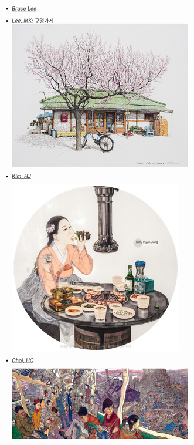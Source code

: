 * [_Bruce Lee_](https://www.brucelee.com/)
* [_Lee, MK_](http://www.leemk.com/): 구멍가게  
  ![](/pics/littleStore_LMK.jpg)
* [_Kim, HJ_](http://kimhyunjung.kr/)

  ![](/pics/ssam_KHJ.jpg)

* [_Choi, HC_](http://www.komacon.kr/dmk/manhwazine/zine_view.asp?cateNum=419&Tag=&seq=510&nowPage=324&srh_fld=&srh_txt=)    
  
  ![](/pics/subwayLine2.jpg)

